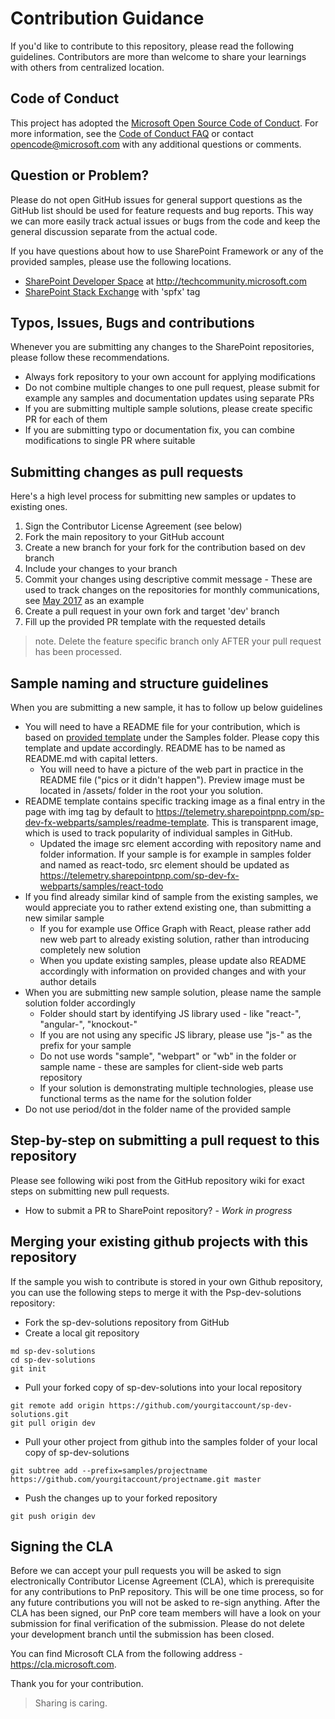 # Contribution Guidance
If you'd like to contribute to this repository, please read the following guidelines. Contributors are more than welcome to share your learnings with others from centralized location.

## Code of Conduct
This project has adopted the [Microsoft Open Source Code of Conduct](https://opensource.microsoft.com/codeofconduct/).
For more information, see the [Code of Conduct FAQ](https://opensource.microsoft.com/codeofconduct/faq/)
or contact [opencode@microsoft.com](mailto:opencode@microsoft.com) with any additional questions or comments.

## Question or Problem?
Please do not open GitHub issues for general support questions as the GitHub list should be used for feature requests and bug reports. This way we can more easily track actual issues or bugs from the code and keep the general discussion separate from the actual code.  

If you have questions about how to use SharePoint Framework or any of the provided samples, please use the following locations.

* [SharePoint Developer Space](http://aka.ms/SPPnP-Community) at http://techcommunity.microsoft.com
* [SharePoint Stack Exchange](http://sharepoint.stackexchange.com/) with 'spfx' tag

## Typos, Issues, Bugs and contributions
Whenever you are submitting any changes to the SharePoint repositories, please follow these recommendations.

* Always fork repository to your own account for applying modifications
* Do not combine multiple changes to one pull request, please submit for example any samples and documentation updates using separate PRs
* If you are submitting multiple sample solutions, please create specific PR for each of them
* If you are submitting typo or documentation fix, you can combine modifications to single PR where suitable

## Submitting changes as pull requests
Here's a high level process for submitting new samples or updates to existing ones.

1. Sign the Contributor License Agreement (see below)
2. Fork the main repository to your GitHub account
3. Create a new branch for your fork for the contribution based on dev branch
4. Include your changes to your branch
5. Commit your changes using descriptive commit message - These are used to track changes on the repositories for monthly communications, see [May 2017](https://dev.office.com/blogs/PnP-May-2017-Release) as an example
6. Create a pull request in your own fork and target 'dev' branch
7. Fill up the provided PR template with the requested details

> note. Delete the feature specific branch only AFTER your pull request has been processed.

## Sample naming and structure guidelines
When you are submitting a new sample, it has to follow up below guidelines

- You will need to have a README file for your contribution, which is based on [provided template](../samples/README-template.md) under the Samples folder. Please copy this template and update accordingly. README has to be named as README.md with capital letters.
    - You will need to have a picture of the web part in practice in the README file ("pics or it didn't happen"). Preview image must be located in /assets/ folder in the root your you solution.
- README template contains specific tracking image as a final entry in the page with img tag by default to https://telemetry.sharepointpnp.com/sp-dev-fx-webparts/samples/readme-template. This is transparent image, which is used to track popularity of individual samples in GitHub.
    - Updated the image src element according with repository name and folder information. If your sample is for example in samples folder and named as react-todo, src element should be updated as https://telemetry.sharepointpnp.com/sp-dev-fx-webparts/samples/react-todo
- If you find already similar kind of sample from the existing samples, we would appreciate you to rather extend existing one, than submitting a new similar sample
    - If you for example use Office Graph with React, please rather add new web part to already existing solution, rather than introducing completely new solution
    - When you update existing samples, please update also README accordingly with information on provided changes and with your author details
- When you are submitting new sample solution, please name the sample solution folder accordingly
    - Folder should start by identifying JS library used - like "react-", "angular-", "knockout-"
    - If you are not using any specific JS library, please use "js-" as the prefix for your sample
    - Do not use words "sample", "webpart" or "wb" in the folder or sample name - these are samples for client-side web parts repository
    - If your solution is demonstrating multiple technologies, please use functional terms as the name for the solution folder
- Do not use period/dot in the folder name of the provided sample

## Step-by-step on submitting a pull request to this repository
Please see following wiki post from the GitHub repository wiki for exact steps on submitting new pull requests. 

* How to submit a PR to SharePoint repository? - *Work in progress*

## Merging your existing github projects with this repository
If the sample you wish to contribute is stored in your own Github repository, you can use the following steps to merge it with the Psp-dev-solutions repository:

* Fork the sp-dev-solutions repository from GitHub
* Create a local git repository 
```
md sp-dev-solutions
cd sp-dev-solutions
git init
```
* Pull your forked copy of sp-dev-solutions into your local repository
```
git remote add origin https://github.com/yourgitaccount/sp-dev-solutions.git
git pull origin dev
```
* Pull your other project from github into the samples folder of your local copy of sp-dev-solutions
```  
git subtree add --prefix=samples/projectname https://github.com/yourgitaccount/projectname.git master
```

* Push the changes up to your forked repository
```
git push origin dev
```
        
## Signing the CLA
Before we can accept your pull requests you will be asked to sign electronically Contributor License Agreement (CLA), which is prerequisite for any contributions to PnP repository. This will be one time process, so for any future contributions you will not be asked to re-sign anything. After the CLA has been signed, our PnP core team members will have a look on your submission for final verification of the submission. Please do not delete your development branch until the submission has been closed.

You can find Microsoft CLA from the following address - https://cla.microsoft.com. 

Thank you for your contribution.  

> Sharing is caring. 